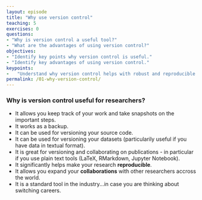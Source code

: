 ```yaml
---
layout: episode
title: "Why use version control"
teaching: 5
exercises: 0
questions:
- "Why is version control a useful tool?"
- "What are the advantages of using version control?"
objectives:
- "Identify key points why version control is useful."
- "Identify key advantages of using version control."
keypoints:
-   "Understand why version control helps with robust and reproducible research."
permalink: /01-why-version-control/
---
```


### Why is version control useful for researchers?

* It allows you keep track of your work and take snapshots on the important steps.
* It works as a backup.
* It can be used for versioning your source code.
* It can be used for versioning your datasets (particularily useful if you have data in textual format).
* It is great for versioning and collaborating on publications - in particular if you use plain text tools (LaTeX, RMarkdown, Jupyter Notebook).
* It significantly helps make your research **reproducible**.
* It allows you expand your **collaborations** with other researchers accross the world.
* It is a standard tool in the industry...in case you are thinking about switching careers.


